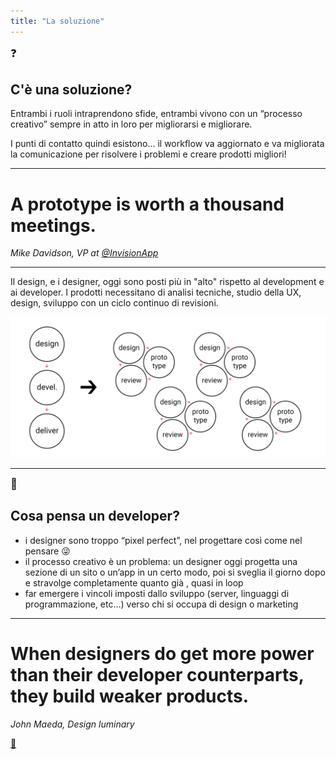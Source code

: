 ```yaml
---
title: "La soluzione"
---
```


<big>❓</big>
## C'è una soluzione?

Entrambi i ruoli intraprendono sfide, entrambi vivono con un “processo creativo” sempre in atto in loro per migliorarsi e migliorare.

I punti di contatto quindi esistono... il workflow va aggiornato e va migliorata la comunicazione per risolvere i problemi e creare prodotti migliori!

---

# A prototype is worth a thousand meetings.
<cite>Mike Davidson, VP at [@InvisionApp](https://www.invisionapp.com/)</cite>

---

Il design, e i designer, oggi sono posti più in "alto" rispetto al development e ai developer. I prodotti necessitano di analisi tecniche, studio della UX, design, sviluppo con un ciclo continuo di revisioni.

![white label](./assets/new-flow.png)

---


<big>🧞 </big>
## Cosa pensa un developer?

- i designer sono troppo “pixel perfect”, nel progettare così come nel pensare 😜
- il processo creativo è un problema: un designer oggi progetta una sezione di un sito o un’app in un certo modo, poi si sveglia il giorno dopo e stravolge completamente quanto già , quasi in loop
- far emergere i vincoli imposti dallo sviluppo (server, linguaggi di programmazione, etc…) verso chi si occupa di design o marketing

---

# When designers do get more power than their developer counterparts, they build weaker products.
<cite>John Maeda, Design luminary</cite>

[🔗](https://www.fastcompany.com/90320120/john-maeda-in-reality-design-is-not-that-important)
